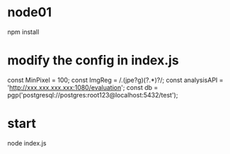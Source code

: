 # node01
npm install

# modify the config in index.js
const MinPixel = 100;
const ImgReg = /\.(jpe?g)(\?.*)?/;
const analysisAPI = 'http://xxx.xxx.xxx.xxx:1080/evaluation';
const db = pgp('postgresql://postgres:root123@localhost:5432/test');

# start
node index.js
